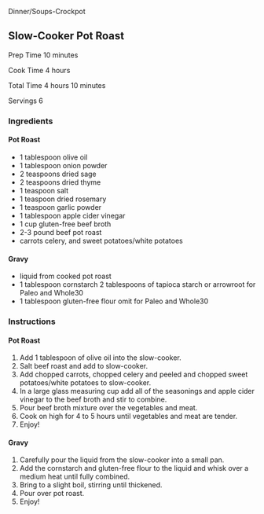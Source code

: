 Dinner/Soups-Crockpot

## Slow-Cooker Pot Roast

Prep Time 10 minutes

Cook Time 4 hours

Total Time 4 hours 10 minutes

Servings 6

### Ingredients

#### Pot Roast

- 1 tablespoon olive oil
- 1 tablespoon onion powder
- 2 teaspoons dried sage
- 2 teaspoons dried thyme
- 1 teaspoon salt
- 1 teaspoon dried rosemary
- 1 teaspoon garlic powder
- 1 tablespoon apple cider vinegar
- 1 cup gluten-free beef broth
- 2-3 pound beef pot roast
- carrots celery, and sweet potatoes/white potatoes

#### Gravy

- liquid from cooked pot roast
- 1 tablespoon cornstarch 2 tablespoons of tapioca starch or arrowroot for Paleo and Whole30
- 1 tablespoon gluten-free flour omit for Paleo and Whole30

### Instructions

#### Pot Roast

1. Add 1 tablespoon of olive oil into the slow-cooker.
2. Salt beef roast and add to slow-cooker.
3. Add chopped carrots, chopped celery and peeled and chopped sweet potatoes/white potatoes to slow-cooker.
4. In a large glass measuring cup add all of the seasonings and apple cider vinegar to the beef broth and stir to combine.
5. Pour beef broth mixture over the vegetables and meat.
6. Cook on high for 4 to 5 hours until vegetables and meat are tender.
7. Enjoy!

#### Gravy

1. Carefully pour the liquid from the slow-cooker into a small pan.
2. Add the cornstarch and gluten-free flour to the liquid and whisk over a medium heat until fully combined.
3. Bring to a slight boil, stirring until thickened.
4. Pour over pot roast.
5. Enjoy!
